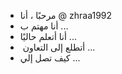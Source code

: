 - مرحبًا ، أنا @ zhraa1992
- أنا مهتم ب ...
- أنا أتعلم حاليًا ...
- ️ أتطلع إلى التعاون ...
- كيف تصل إلي ...

<!---
zhraa1992 / zhraa1992 هو مستودع خاص ・ لأنه يظهر `README.md` (هذا الملف) في ملف تعريف GitHub الخاص بك.
يمكنك النقر فوق رابط المعاينة لإلقاء نظرة على التغييرات الخاصة بك.
--->
